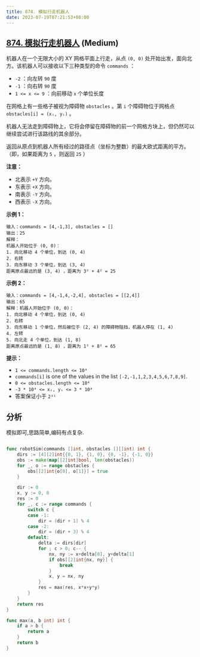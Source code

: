 ```yaml
---
title: 874. 模拟行走机器人
date: 2023-07-19T07:21:53+08:00
---
```


## [874. 模拟行走机器人](https://leetcode.cn/problems/walking-robot-simulation) (Medium)

机器人在一个无限大小的 XY 网格平面上行走，从点 `(0, 0)` 处开始出发，面向北方。该机器人可以接收以下三种类型的命令 `commands` ：

- `-2` ：向左转 `90` 度
- `-1` ：向右转 `90` 度
- `1 <= x <= 9` ：向前移动 `x` 个单位长度

在网格上有一些格子被视为障碍物 `obstacles` 。第 `i` 个障碍物位于网格点 `obstacles[i] = (xᵢ, yᵢ)` 。

机器人无法走到障碍物上，它将会停留在障碍物的前一个网格方块上，但仍然可以继续尝试进行该路线的其余部分。

返回从原点到机器人所有经过的路径点（坐标为整数）的最大欧式距离的平方。（即，如果距离为 `5` ，则返回 `25` ）

**注意：**

- 北表示 `+Y` 方向。
- 东表示 `+X` 方向。
- 南表示 `-Y` 方向。
- 西表示 `-X` 方向。

**示例 1：**

```
输入：commands = [4,-1,3], obstacles = []
输出：25
解释：
机器人开始位于 (0, 0)：
1. 向北移动 4 个单位，到达 (0, 4)
2. 右转
3. 向东移动 3 个单位，到达 (3, 4)
距离原点最远的是 (3, 4) ，距离为 3² + 4² = 25
```

**示例 2：**

```
输入：commands = [4,-1,4,-2,4], obstacles = [[2,4]]
输出：65
解释：机器人开始位于 (0, 0)：
1. 向北移动 4 个单位，到达 (0, 4)
2. 右转
3. 向东移动 1 个单位，然后被位于 (2, 4) 的障碍物阻挡，机器人停在 (1, 4)
4. 左转
5. 向北走 4 个单位，到达 (1, 8)
距离原点最远的是 (1, 8) ，距离为 1² + 8² = 65
```

**提示：**

- `1 <= commands.length <= 10⁴`
- `commands[i]` is one of the values in the list `[-2,-1,1,2,3,4,5,6,7,8,9]`.
- `0 <= obstacles.length <= 10⁴`
- `-3 * 10⁴ <= xᵢ, yᵢ <= 3 * 10⁴`
- 答案保证小于 `2³¹`

## 分析

模拟即可,思路简单,编码有点复杂.

```go

func robotSim(commands []int, obstacles [][]int) int {
	dirs := [4][2]int{{0, 1}, {1, 0}, {0, -1}, {-1, 0}}
	obs := make(map[[2]int]bool, len(obstacles))
	for _, o := range obstacles {
		obs[[2]int{o[0], o[1]}] = true
	}

	dir := 0
	x, y := 0, 0
	res := 0
	for _, c := range commands {
		switch c {
		case -1:
			dir = (dir + 1) % 4
		case -2:
			dir = (dir + 3) % 4
		default:
			delta := dirs[dir]
			for ; c > 0; c-- {
				nx, ny := x+delta[0], y+delta[1]
				if obs[[2]int{nx, ny}] {
					break
				}
				x, y = nx, ny
			}
			res = max(res, x*x+y*y)
		}
	}
	return res
}

func max(a, b int) int {
	if a > b {
		return a
	}
	return b
}

```
